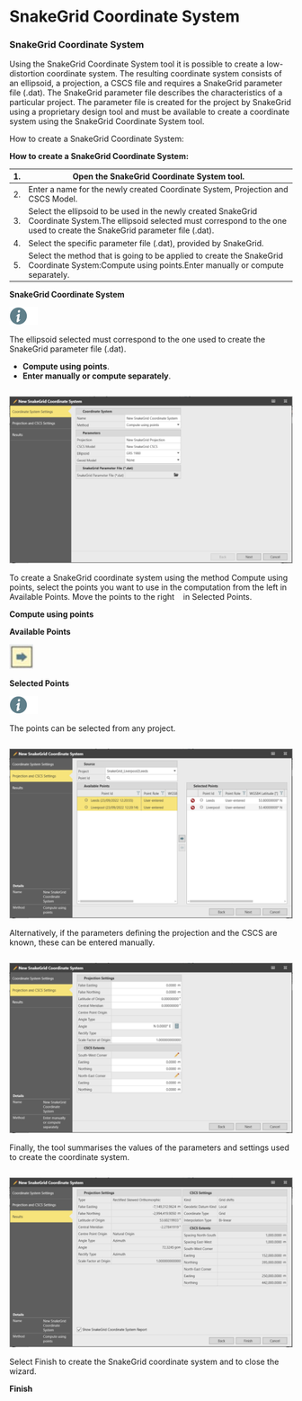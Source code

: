 # SnakeGrid Coordinate System

### SnakeGrid Coordinate System

Using the SnakeGrid Coordinate System tool it is possible to create a low-distortion coordinate system. The resulting coordinate system consists of an ellipsoid, a projection, a CSCS file and requires a SnakeGrid parameter file (.dat). The SnakeGrid parameter file describes the characteristics of a particular project. The parameter file is created for the project by SnakeGrid using a proprietary design tool and must be available to create a coordinate system using the SnakeGrid Coordinate System tool.

How to create a SnakeGrid Coordinate System:

**How to create a SnakeGrid Coordinate System:**

| 1. | Open the SnakeGrid Coordinate System tool. |
| --- | --- |
| 2. | Enter a name for the newly created Coordinate System, Projection and CSCS Model. |
| 3. | Select the ellipsoid to be used in the newly created SnakeGrid Coordinate System.The ellipsoid selected must correspond to the one used to create the SnakeGrid parameter file (.dat). |
| 4. | Select the specific parameter file (.dat), provided by SnakeGrid. |
| 5. | Select the method that is going to be applied to create the SnakeGrid Coordinate System:Compute using points.Enter manually or compute separately. |

**SnakeGrid Coordinate System**

![Image](./data/icons/note.gif)

The ellipsoid selected must correspond to the one used to create the SnakeGrid parameter file (.dat).

- **Compute using points**.
- **Enter manually or compute separately**.

|  |  |
| --- | --- |

![Image](graphics/00956312.jpg)

To create a SnakeGrid coordinate system using the method Compute using points, select the points you want to use in the computation from the left in Available Points. Move the points to the right    in Selected Points.

**Compute using points**

**Available Points**

![Image](graphics/00956328.jpg)

**Selected Points**

![Image](./data/icons/note.gif)

The points can be selected from any project.

|  |  |
| --- | --- |

![Image](graphics/00956316.jpg)

Alternatively, if the parameters defining the projection and the CSCS are known, these can be entered manually.

|  |  |
| --- | --- |

![Image](graphics/00956320.jpg)

Finally, the tool summarises the values of the parameters and settings used to create the coordinate system.

|  |  |
| --- | --- |

![Image](graphics/00956324.jpg)

Select Finish to create the SnakeGrid coordinate system and to close the wizard.

**Finish**

